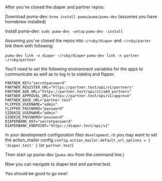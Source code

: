 After you've cloned the diaper and partner repos:

Download puma-dev:
`brew install puma/puma/puma-dev` (assumes you have homebrew installed)

Install puma-dev:
`sudo puma-dev -setup`
`puma-dev -install`

Assuming you've cloned the repos into `~/ruby/diaper` and `~/ruby/parter` link them with following:

`puma-dev link -n diaper ~/ruby/diaper`
`puma-dev link -n partner ~/ruby/partner`

You'll need to set the following environment variables for the apps to communicate as well as to log in to sidekiq and flipper.

```
PARTNER_KEY="secretpassword"
PARTNER_REGISTER_URL="https://partner.test/api/v1/partners"
PARTNER_ADD_URL="https://partner.test/api/v1/add_partners"
PARTNER_APPROVAL_URL="https://partner.test/api/v1/approve"
PARTNER_BASE_URL="partner.test"
FLIPPER_USERNAME="admin"
FLIPPER_PASSWORD="password"
SIDEKIQ_USERNAME="admin"
SIDEKIQ_PASSWORD="password"
DIAPERBANK_KEY="secretpassword"
DIAPERBANK_ENDPOINT="https://diaper.test/api/v1"
```

In your development configuration files `development.rb` you may want to set the action_mailer config `config.action_mailer.default_url_options = { 'diaper.test' }` (or `partner.test`)

Then start up puma-dev (`puma-dev` from the command line.)

Now you can navigate to diaper.test and partner.test.

You should be good to go now!
